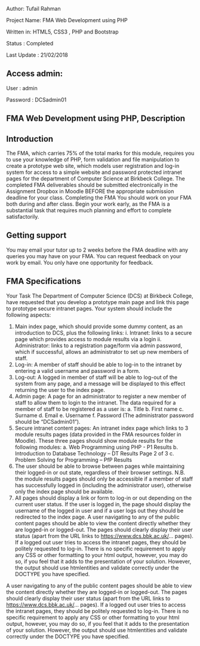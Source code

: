 <p><span>Author:</span> Tufail Rahman </p>
<p><span>Project Name:</span> FMA Web Development using PHP </p>
<p><span>Written in:</span> HTML5, CSS3 , PHP and Bootstrap</p>
<p><span>Status :</span> Completed</p>
<p><span>Last Update :</span> 21/02/2018</p>

## Access admin:
<p><span>User :</span> admin</p>
<p><span>Password :</span> DCSadmin01</p>

## FMA Web Development using PHP, Description
## Introduction
The FMA, which carries 75% of the total marks for this module, requires you to use your
knowledge of PHP, form validation and file manipulation to create a prototype web site, which
models user registration and log-in system for access to a simple website and password
protected intranet pages for the department of Computer Science at Birkbeck College.
The completed FMA deliverables should be submitted electronically in the Assignment
Dropbox in Moodle BEFORE the appropriate submission deadline for your class.
Completing the FMA
You should work on your FMA both during and after class. Begin your work early, as the FMA
is a substantial task that requires much planning and effort to complete satisfactorily.
## Getting support
You may email your tutor up to 2 weeks before the FMA deadline with any queries you may
have on your FMA. You can request feedback on your work by email. You only have one
opportunity for feedback.
## FMA Specifications
Your Task
The Department of Computer Science (DCS) at Birkbeck College, have requested that you
develop a prototype main page and link this page to prototype secure intranet pages. Your
system should include the following aspects:
1. Main index page, which should provide some dummy content, as an introduction to
DCS, plus the following links:
i. Intranet: links to a secure page which provides access to module results via a
login
ii. Administrator: links to a registration page/form via admin password, which if
successful, allows an administrator to set up new members of staff.
2. Log-in: A member of staff should be able to log-in to the intranet by entering a valid
username and password in a form.
3. Log-out: A logged in member of staff will be able to log-out of the system from any
page, and a message will be displayed to this effect returning the user to the index
page.
4. Admin page: A page for an administrator to register a new member of staff to allow
them to login to the intranet. The data required for a member of staff to be registered
as a user is:
a. Title
b. First name
c. Surname
d. Email
e. Username
f. Password (The administrator password should be “DCSadmin01”).
5. Secure intranet content pages: An intranet index page which links to 3 module
results pages (data provided in the FMA resources folder in Moodle). These three
pages should show module results for the following modules:
a. Web Programming using PHP - P1 Results
b. Introduction to Database Technology – DT Results
Page 2 of 3
c. Problem Solving for Programming – PfP Results
6. The user should be able to browse between pages while maintaining their logged-in or
out state, regardless of their browser settings. N.B. the module results pages should
only be accessible if a member of staff has successfully logged in (including the
administrator user), otherwise only the index page should be available.
7. All pages should display a link or form to log-in or out depending on the current user
status. If the user is logged in, the page should display the username of the logged in
user and if a user logs out they should be redirected to the index page.
A user navigating to any of the public content pages should be able to view the content
directly whether they are logged-in or logged-out. The pages should clearly display their user
status (apart from the URL links to https://www.dcs.bbk.ac.uk/... pages). If a logged out user
tries to access the intranet pages, they should be politely requested to log-in.
There is no specific requirement to apply any CSS or other formatting to your html
output, however, you may do so, if you feel that it adds to the presentation of your solution.
However, the output should use htmlentities and validate correctly under the DOCTYPE you
have specified.

A user navigating to any of the public content pages should be able to view the content
directly whether they are logged-in or logged-out. The pages should clearly display their user
status (apart from the URL links to https://www.dcs.bbk.ac.uk/... pages). If a logged out user
tries to access the intranet pages, they should be politely requested to log-in.
There is no specific requirement to apply any CSS or other formatting to your html
output, however, you may do so, if you feel that it adds to the presentation of your solution.
However, the output should use htmlentities and validate correctly under the DOCTYPE you
have specified.


